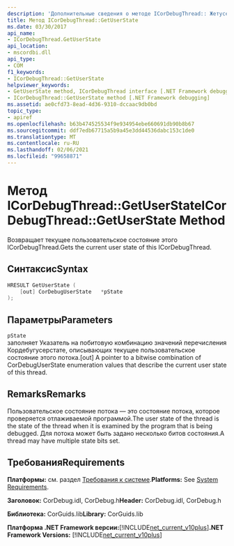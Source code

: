 ```yaml
---
description: 'Дополнительные сведения о методе ICorDebugThread:: Жетусерстате'
title: Метод ICorDebugThread::GetUserState
ms.date: 03/30/2017
api_name:
- ICorDebugThread.GetUserState
api_location:
- mscordbi.dll
api_type:
- COM
f1_keywords:
- ICorDebugThread::GetUserState
helpviewer_keywords:
- GetUserState method, ICorDebugThread interface [.NET Framework debugging]
- ICorDebugThread::GetUserState method [.NET Framework debugging]
ms.assetid: ae0cfd73-8ead-4d36-9310-dccaac9db0bd
topic_type:
- apiref
ms.openlocfilehash: b63b474525534f9e934954ebe660691db90b8b67
ms.sourcegitcommit: ddf7edb67715a5b9a45e3dd44536dabc153c1de0
ms.translationtype: MT
ms.contentlocale: ru-RU
ms.lasthandoff: 02/06/2021
ms.locfileid: "99658871"
---
```

# <a name="icordebugthreadgetuserstate-method"></a><span data-ttu-id="bf02f-103">Метод ICorDebugThread::GetUserState</span><span class="sxs-lookup"><span data-stu-id="bf02f-103">ICorDebugThread::GetUserState Method</span></span>

<span data-ttu-id="bf02f-104">Возвращает текущее пользовательское состояние этого ICorDebugThread.</span><span class="sxs-lookup"><span data-stu-id="bf02f-104">Gets the current user state of this ICorDebugThread.</span></span>  
  
## <a name="syntax"></a><span data-ttu-id="bf02f-105">Синтаксис</span><span class="sxs-lookup"><span data-stu-id="bf02f-105">Syntax</span></span>  
  
```cpp  
HRESULT GetUserState (  
    [out] CorDebugUserState   *pState  
);  
```  
  
## <a name="parameters"></a><span data-ttu-id="bf02f-106">Параметры</span><span class="sxs-lookup"><span data-stu-id="bf02f-106">Parameters</span></span>  

 `pState`  
 <span data-ttu-id="bf02f-107">заполняет Указатель на побитовую комбинацию значений перечисления Кордебугусерстате, описывающих текущее пользовательское состояние этого потока.</span><span class="sxs-lookup"><span data-stu-id="bf02f-107">[out] A pointer to a bitwise combination of CorDebugUserState enumeration values that describe the current user state of this thread.</span></span>  
  
## <a name="remarks"></a><span data-ttu-id="bf02f-108">Remarks</span><span class="sxs-lookup"><span data-stu-id="bf02f-108">Remarks</span></span>  

 <span data-ttu-id="bf02f-109">Пользовательское состояние потока — это состояние потока, которое проверяется отлаживаемой программой.</span><span class="sxs-lookup"><span data-stu-id="bf02f-109">The user state of the thread is the state of the thread when it is examined by the program that is being debugged.</span></span> <span data-ttu-id="bf02f-110">Для потока может быть задано несколько битов состояния.</span><span class="sxs-lookup"><span data-stu-id="bf02f-110">A thread may have multiple state bits set.</span></span>  
  
## <a name="requirements"></a><span data-ttu-id="bf02f-111">Требования</span><span class="sxs-lookup"><span data-stu-id="bf02f-111">Requirements</span></span>  

 <span data-ttu-id="bf02f-112">**Платформы:** см. раздел [Требования к системе](../../get-started/system-requirements.md).</span><span class="sxs-lookup"><span data-stu-id="bf02f-112">**Platforms:** See [System Requirements](../../get-started/system-requirements.md).</span></span>  
  
 <span data-ttu-id="bf02f-113">**Заголовок:** CorDebug.idl, CorDebug.h</span><span class="sxs-lookup"><span data-stu-id="bf02f-113">**Header:** CorDebug.idl, CorDebug.h</span></span>  
  
 <span data-ttu-id="bf02f-114">**Библиотека:** CorGuids.lib</span><span class="sxs-lookup"><span data-stu-id="bf02f-114">**Library:** CorGuids.lib</span></span>  
  
 <span data-ttu-id="bf02f-115">**Платформа .NET Framework версии:**[!INCLUDE[net_current_v10plus](../../../../includes/net-current-v10plus-md.md)]</span><span class="sxs-lookup"><span data-stu-id="bf02f-115">**.NET Framework Versions:** [!INCLUDE[net_current_v10plus](../../../../includes/net-current-v10plus-md.md)]</span></span>
